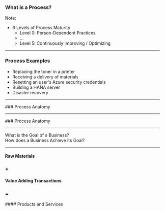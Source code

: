 <!-- .slide: data-background="../assets/examples/pipeline/pipeline.png" -->

### What is a Process?

Note:
- 6 Levels of Process Maturity
  - Level 0: Person-Dependent Practices
  - ...
  - Level 5: Continuously Improving / Optimizing

---

<!-- .slide: data-background="../assets/examples/pipeline/pipeline.png" -->

### Process Examples

- Replacing the toner in a printer <!-- .element: class="fragment" -->
- Receiving a delivery of materials <!-- .element: class="fragment" -->
- Resetting an user's Azure security credentials <!-- .element: class="fragment" -->
- Building a HANA server <!-- .element: class="fragment" -->
- Disaster recovery <!-- .element: class="fragment" -->

---

<!-- .slide: data-background="../assets/examples/pipeline/pipeline.png" data-transition="none" -->

### Process Anatomy

<object type="image/svg+xml" data="assets/background/theory/process-anatomy-1.svg"></object>

---

<!-- .slide: data-background="../assets/examples/pipeline/pipeline.png" data-transition="none" -->

### Process Anatomy

<object type="image/svg+xml" data="assets/background/theory/process-anatomy-2.svg"></object>

---

<!-- .slide: data-background="../assets/examples/pipeline/pipeline.png" -->

<div>What is the <span class="highlight">Goal</span> of a Business?</div>

<div class="fragment">How does a Business Achieve its Goal?</div>

---

<!-- .slide: data-background="../assets/examples/pipeline/pipeline.png" -->

#### Raw Materials

###  \+ <!-- .element: class="fragment" -->

#### <span class="highlight">Value Adding Transactions</span> <!-- .element: class="fragment" -->

### =  <!-- .element: class="fragment" -->

#### Products and Services <!-- .element: class="fragment" -->
